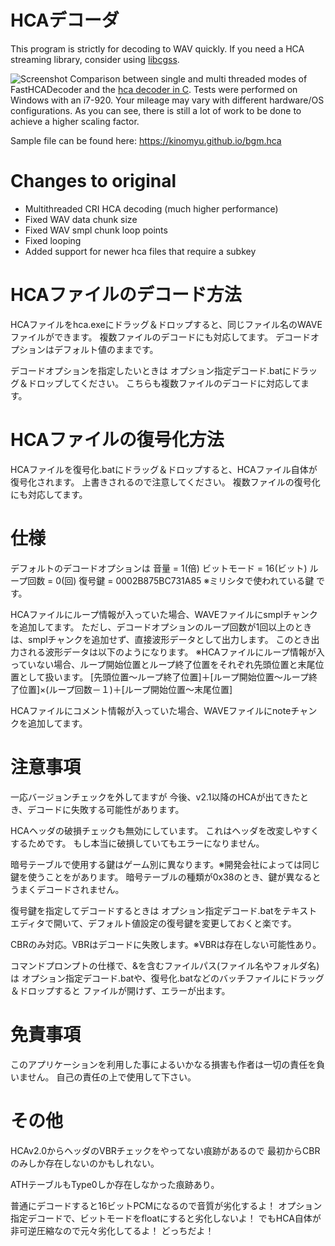 # HCAデコーダ

This program is strictly for decoding to WAV quickly. If you need a HCA streaming library, consider using [libcgss](https://github.com/hozuki/libcgss).

![Screenshot](https://i.imgur.com/H0olD9Q.png)
Comparison between single and multi threaded modes of FastHCADecoder and the [hca decoder in C](https://github.com/Ishotihadus/hca). Tests were performed on Windows with an i7-920. Your mileage may vary with different hardware/OS configurations. As you can see, there is still a lot of work to be done to achieve a higher scaling factor.

Sample file can be found here: https://kinomyu.github.io/bgm.hca

# Changes to original
 - Multithreaded CRI HCA decoding (much higher performance)
 - Fixed WAV data chunk size
 - Fixed WAV smpl chunk loop points
 - Fixed looping
 - Added support for newer hca files that require a subkey

# HCAファイルのデコード方法

  HCAファイルをhca.exeにドラッグ＆ドロップすると、同じファイル名のWAVEファイルができます。
  複数ファイルのデコードにも対応してます。
  デコードオプションはデフォルト値のままです。

  デコードオプションを指定したいときは
  オプション指定デコード.batにドラッグ＆ドロップしてください。
  こちらも複数ファイルのデコードに対応してます。


# HCAファイルの復号化方法

  HCAファイルを復号化.batにドラッグ＆ドロップすると、HCAファイル自体が復号化されます。
  上書きされるので注意してください。
  複数ファイルの復号化にも対応してます。


# 仕様

  デフォルトのデコードオプションは
    音量 = 1(倍)
    ビットモード = 16(ビット)
    ループ回数 = 0(回)
    復号鍵 = 0002B875BC731A85 ※ミリシタで使われている鍵
  です。

  HCAファイルにループ情報が入っていた場合、WAVEファイルにsmplチャンクを追加してます。
  ただし、デコードオプションのループ回数が1回以上のときは、smplチャンクを追加せず、直接波形データとして出力します。
  このとき出力される波形データは以下のようになります。
  ※HCAファイルにループ情報が入っていない場合、ループ開始位置とループ終了位置をそれぞれ先頭位置と末尾位置として扱います。
  [先頭位置～ループ終了位置]＋[ループ開始位置～ループ終了位置]×(ループ回数－１)＋[ループ開始位置～末尾位置]

  HCAファイルにコメント情報が入っていた場合、WAVEファイルにnoteチャンクを追加してます。


# 注意事項

  一応バージョンチェックを外してますが
  今後、v2.1以降のHCAが出てきたとき、デコードに失敗する可能性があります。

  HCAヘッダの破損チェックも無効にしています。
  これはヘッダを改変しやすくするためです。
  もし本当に破損していてもエラーになりません。

  暗号テーブルで使用する鍵はゲーム別に異なります。※開発会社によっては同じ鍵を使うことをがあります。
  暗号テーブルの種類が0x38のとき、鍵が異なるとうまくデコードされません。

  復号鍵を指定してデコードするときは
  オプション指定デコード.batをテキストエディタで開いて、デフォルト値設定の復号鍵を変更しておくと楽です。

  CBRのみ対応。VBRはデコードに失敗します。※VBRは存在しない可能性あり。

  コマンドプロンプトの仕様で、&を含むファイルパス(ファイル名やフォルダ名)は
  オプション指定デコード.batや、復号化.batなどのバッチファイルにドラッグ＆ドロップすると
  ファイルが開けず、エラーが出ます。


# 免責事項

  このアプリケーションを利用した事によるいかなる損害も作者は一切の責任を負いません。
  自己の責任の上で使用して下さい。


# その他

  HCAv2.0からヘッダのVBRチェックをやってない痕跡があるので
  最初からCBRのみしか存在しないのかもしれない。

  ATHテーブルもType0しか存在しなかった痕跡あり。

  普通にデコードすると16ビットPCMになるので音質が劣化するよ！
  オプション指定デコードで、ビットモードをfloatにすると劣化しないよ！
  でもHCA自体が非可逆圧縮なので元々劣化してるよ！
  どっちだよ！

